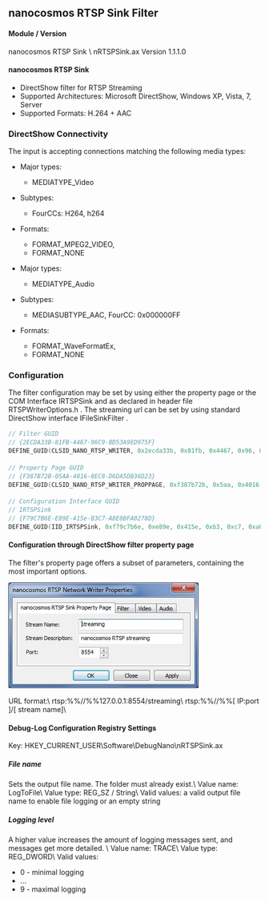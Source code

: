 ## nanocosmos RTSP Sink Filter

#### Module / Version

nanocosmos RTSP Sink \\
nRTSPSink.ax  Version 1.1.1.0

#### nanocosmos RTSP Sink

  * DirectShow filter for RTSP Streaming
  * Supported Architectures: Microsoft DirectShow, Windows XP, Vista, 7, Server
  * Supported Formats: H.264 + AAC

### DirectShow Connectivity

The input is accepting connections matching the following media types:
  * Major types:
    * MEDIATYPE_Video
  * Subtypes:
    * FourCCs: H264, h264
  * Formats:
    * FORMAT_MPEG2_VIDEO,
    * FORMAT_NONE

  * Major types:
    * MEDIATYPE_Audio
  * Subtypes:
    * MEDIASUBTYPE_AAC,  FourCC: 0x000000FF
  * Formats:
    * FORMAT_WaveFormatEx,
    * FORMAT_NONE

### Configuration

The filter configuration may be set by using either the property page or the COM Interface IRTSPSink and as declared in header file RTSPWriterOptions.h . The streaming url can be set by using standard DirectShow interface IFileSinkFilter .
```cpp
// Filter GUID
// {2ECDA33B-81FB-4467-96C9-BD53A9ED975F}
DEFINE_GUID(CLSID_NANO_RTSP_WRITER, 0x2ecda33b, 0x81fb, 0x4467, 0x96, 0xc9, 0xbd, 0x53, 0xa9, 0xed, 0x97, 0x5f);

// Property Page GUID
// {F387B72B-05AA-4016-8EC8-D6DA5DB36D23}
DEFINE_GUID(CLSID_NANO_RTSP_WRITER_PROPPAGE, 0xf387b72b, 0x5aa, 0x4016, 0x8e, 0xc8, 0xd6, 0xda, 0x5d, 0xb3, 0x6d, 0x23);

// Configuration Interface GUID
// IRTSPSink
// {F79C7B6E-E89E-415e-B3C7-A8E8BFA0278D}
DEFINE_GUID(IID_IRTSPSink, 0xf79c7b6e, 0xe89e, 0x415e, 0xb3, 0xc7, 0xa8, 0xe8, 0xbf, 0xa0, 0x27, 0x8d);
```

#### Configuration through DirectShow filter property page

The filter's property page offers a subset of parameters, containing the most important options.



![RTSP Network Writer Properties](img/directshow_rtsp_writer_properties.png)

URL format:\\
rtsp:%%//%%127.0.0.1:8554/streaming\\
rtsp:%%//%%[ IP:port ]/[ stream name]\\

#### Debug-Log Configuration Registry Settings

Key: HKEY_CURRENT_USER\Software\DebugNano\nRTSPSink.ax  

##### File name

Sets the output file name. The folder must already exist.\\
Value name: 	LogToFile\\
Value type: 	REG_SZ / String\\
Valid values:	a valid output file name to enable file logging or an empty string

##### Logging level

A higher value increases the amount of logging messages sent, and messages get more detailed. \\
Value name: 	TRACE\\
Value type: 	REG_DWORD\\
Valid values:
  * 0 - minimal logging
  * …
  * 9 - maximal logging
